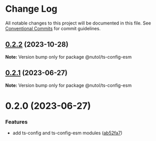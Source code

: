 # Change Log

All notable changes to this project will be documented in this file.
See [Conventional Commits](https://conventionalcommits.org) for commit guidelines.

## [0.2.2](https://github.com/nutoljs/nutol/compare/@nutol/ts-config-esm@0.2.1...@nutol/ts-config-esm@0.2.2) (2023-10-28)

**Note:** Version bump only for package @nutol/ts-config-esm





## [0.2.1](https://github.com/nutoljs/nutol/compare/@nutol/ts-config-esm@0.2.0...@nutol/ts-config-esm@0.2.1) (2023-06-27)

**Note:** Version bump only for package @nutol/ts-config-esm





# 0.2.0 (2023-06-27)


### Features

* add ts-config and ts-config-esm modules ([ab52fa7](https://github.com/nutoljs/nutol/commit/ab52fa74ff01598a1d87dec683bccce7c680362f))
